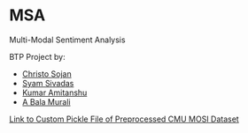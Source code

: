 # MSA

Multi-Modal Sentiment Analysis

BTP Project by:
- [Christo Sojan](https://github.com/christo070)
- [Syam Sivadas](https://github.com/syamsivadas)
- [Kumar Amitanshu](https://github.com/kramitanshu)
- [A Bala Murali](https://github.com/AB-Murali)

[Link to Custom Pickle File of Preprocessed CMU MOSI Dataset](https://drive.google.com/file/d/1Puf58BY-ko10YIJ964Ge0bRIxbGr-7ce/view?usp=sharing)